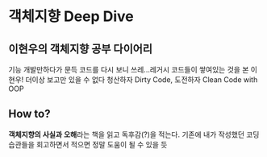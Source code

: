 # 객체지향 Deep Dive
## 이현우의 객체지향 공부 다이어리
기능 개발만하다가 문득 코드를 다시 보니 쓰레...레거시 코드들이 쌓여있는 것을 본 이현우! 더이상 보고만 있을 수 없다 청산하자 Dirty Code, 도전하자 Clean Code with OOP

## How to?
**객체지향의 사실과 오해**라는 책을 읽고 독후감(?)을 적는다. 기존에 내가 작성했던 코딩 습관들을 회고하면서 적으면 정말 도움이 될 수 있을 듯
